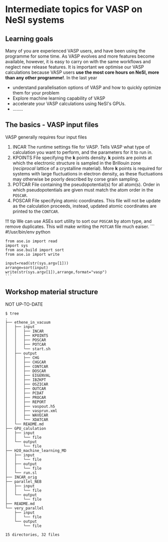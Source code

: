 # Intermediate topics for VASP on NeSI systems

## Learning goals
Many of you are experienced VASP users, and have been using the programme for some time. As VASP evolves and more features become available, however, it is easy to carry on with the same workflows and neglect new release features. It is important we optimise our VASP calculations because  VASP users **use the most core hours on NeSI, more than any other programme!**. In the last year

- understand parallelisation options of VASP and how to quickly optimize them for your problem
- Explore machine learning capability of VASP
- accelerate your VASP calculations using NeSI's GPUs.
- ........

## The basics - VASP input files
VASP generally requires four input files
1. INCAR
The runtime settings file for VASP. Tells VASP what type of calculation you want to perform, and the parameters for it to run in.
2. KPOINTS
File specifying the **k** points density. **k** points are points at which the electronic structure is sampled in the Brillouin zone (*reciprocal* lattice of a crystalline material). More **k** points is required for systems with large fluctuations in electron density, as these fluctuations may otherwise be poorly described by corse grain sampling.
3. POTCAR
File containing the pseudopotential(s) for all atom(s). Order in which pseudopotentials are given must match the atom order in the `POSCAR`.
4. POSCAR
File specifying atomic coordinates. This file will not be update as the calculation proceeds, instead, updated atomic coordinates are printed to the `CONTCAR`.


!!! tip
    We can use ASEs sort utility to sort our `POSCAR` by atom type, and remove duplicates. This will make writing the `POTCAR` file much eaiser.
    ``` 
    #!/usr/bin/env python
    
    from ase.io import read
    import sys
    from ase.build import sort
    from ase.io import write
    
    input=read(str(sys.argv[1]))
    arrange=sort(input)
    write(str(sys.argv[1]),arrange,format="vasp")
    ```

## Workshop material structure
NOT UP-TO-DATE
```
$ tree
.
├── ethene_in_vacuum
│   ├── input
│   │   ├── INCAR
│   │   ├── KPOINTS
│   │   ├── POSCAR
│   │   ├── POTCAR
│   │   └── start.sh
│   ├── output
│   │   ├── CHG
│   │   ├── CHGCAR
│   │   ├── CONTCAR
│   │   ├── DOSCAR
│   │   ├── EIGENVAL
│   │   ├── IBZKPT
│   │   ├── OSZICAR
│   │   ├── OUTCAR
│   │   ├── PCDAT
│   │   ├── PROCAR
│   │   ├── REPORT
│   │   ├── vaspout.h5
│   │   ├── vasprun.xml
│   │   ├── WAVECAR
│   │   └── XDATCAR
│   └── README.md
├── GPU_calulation
│   ├── input
│   │   └── file
│   └── output
│       └── file
├── H2O_machine_learning_MD
│   ├── input
│   │   └── file
│   ├── output
│   │   └── file
│   └── run.sl
├── INCAR_orig
├── parallel_NEB
│   ├── input
│   │   └── file
│   └── output
│       └── file
├── README.md
└── very_parallel
    ├── input
    │   └── file
    └── output
        └── file

15 directories, 32 files
```
